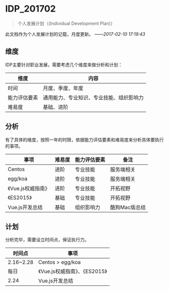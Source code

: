 # IDP_201702

> 个人发展计划（(Individual Development Plan)）

此文档作为个人发展计划的记载，月度更新。			——*2017-02-10 17:19:43*



## 维度

IDP主要针对职业发展，需要考虑几个维度来做分析和计划：

| 维度     | 内容                   |
| ------ | -------------------- |
| 时间     | 月度、季度、年度             |
| 能力评估要素 | 通用能力、专业知识、专业技能、组织影响力 |
| 难易度    | 基础、进阶                |

## 分析

有了具体的维度，按照一年的时限，依据能力评估要素和难易度来分析具体要执行的事项。

| 事项           | 难易度  | 能力评估要素 | 备注       |
| ------------ | ---- | ------ | -------- |
| Centos       | 进阶   | 专业技能   | 服务端相关    |
| egg/koa      | 进阶   | 专业技能   | 服务端相关    |
| 《Vue.js权威指南》 | 进阶   | 专业技能   | 开拓视野     |
| 《ES2015》     | 基础   | 专业技能   | 开拓视野     |
| Vue.js开发总结   | 基础   | 组织影响力  | 酷狗Mac版总结 |

## 计划

分析完毕，需要设立时间点，保证执行力。

| 时间点       | 事项                    |
| --------- | --------------------- |
| 2.16~2.28 | Centos > egg/koa      |
| 每日        | 《Vue.js权威指南》、《ES2015》 |
| 2.24      | Vue.js开发总结            |